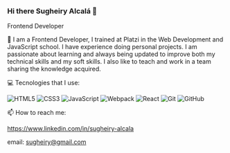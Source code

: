 ### Hi there Sugheiry Alcalá 👋

Frontend Developer

🌱 I am a Frontend Developer, I trained at Platzi in the Web Development and JavaScript school. I have experience doing personal projects. I am passionate about learning and always being updated to improve both my technical skills and my soft skills. I also like to teach and work in a team sharing the knowledge acquired.


💻 Tecnologies that I use:

  ![HTML5](https://img.shields.io/badge/html5-%23E34F26.svg?style=for-the-badge&logo=html5&logoColor=white)
 ![CSS3](https://img.shields.io/badge/css3-%231572B6.svg?style=for-the-badge&logo=css3&logoColor=white)
 ![JavaScript](https://img.shields.io/badge/javascript-%23323330.svg?style=for-the-badge&logo=javascript&logoColor=%23F7DF1E)
 ![Webpack](https://img.shields.io/badge/webpack-%238DD6F9.svg?style=for-the-badge&logo=webpack&logoColor=black)
![React](https://img.shields.io/badge/react-%2320232a.svg?style=for-the-badge&logo=react&logoColor=%2361DAFB)
 ![Git](https://img.shields.io/badge/git-%23F05033.svg?style=for-the-badge&logo=git&logoColor=white)
 ![GitHub](https://img.shields.io/badge/github-%23121011.svg?style=for-the-badge&logo=github&logoColor=white)


📫 How to reach me: 

https://www.linkedin.com/in/sugheiry-alcala

email: sugheiry@gmail.com



<!--
**sugheiry-Alcala/sugheiry-alcala** is a ✨ _special_ ✨ repository because its `README.md` (this file) appears on your GitHub profile.
HTML CSS JavaScript Webpack React Git Github 

Here are some ideas to get you started:

- 🔭 I’m currently working on ...
- 🌱 I’m currently learning ...
- 👯 I’m looking to collaborate on ...
- 🤔 I’m looking for help with ...
- 💬 Ask me about ...
- 📫 How to reach me: ...
- 😄 Pronouns: ...
- ⚡ Fun fact: ...
-->
